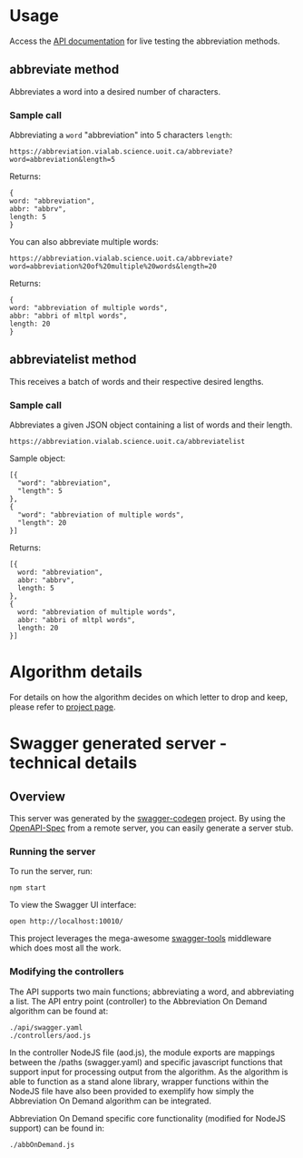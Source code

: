 # Usage

Access the [API documentation](https://abbreviation.vialab.ca) for live testing the abbreviation methods.

## abbreviate method
Abbreviates a word into a desired number of characters.

### Sample call
Abbreviating a ```word``` "abbreviation" into 5 characters ```length```:
```
https://abbreviation.vialab.science.uoit.ca/abbreviate?word=abbreviation&length=5
```
Returns:
```
{
word: "abbreviation",
abbr: "abbrv",
length: 5
}
```

You can also abbreviate multiple words:
```
https://abbreviation.vialab.science.uoit.ca/abbreviate?word=abbreviation%20of%20multiple%20words&length=20
```
Returns:
```
{
word: "abbreviation of multiple words",
abbr: "abbri of mltpl words",
length: 20
}
```

## abbreviatelist method
This receives a batch of words and their respective desired lengths.
### Sample call
Abbreviates a given JSON object containing a list of words and their length.
```
https://abbreviation.vialab.science.uoit.ca/abbreviatelist
```
Sample object:
```
[{
  "word": "abbreviation",
  "length": 5
},
{
  "word": "abbreviation of multiple words",
  "length": 20
}]
```

Returns:
```
[{
  word: "abbreviation",
  abbr: "abbrv",
  length: 5
},
{
  word: "abbreviation of multiple words",
  abbr: "abbri of mltpl words",
  length: 20
}]
```


# Algorithm details
For details on how the algorithm decides on which letter to drop and keep, please refer to [project page](http://vialab.science.uoit.ca/portfolio/an-adaptive-crowdsourced-investigation-of-word-abbreviation-techniques-for-text-visualizations).

# Swagger generated server - technical details

## Overview
This server was generated by the [swagger-codegen](https://github.com/swagger-api/swagger-codegen) project.  By using the [OpenAPI-Spec](https://github.com/OAI/OpenAPI-Specification) from a remote server, you can easily generate a server stub.

### Running the server
To run the server, run:

```
npm start
```

To view the Swagger UI interface:

```
open http://localhost:10010/
```

This project leverages the mega-awesome [swagger-tools](https://github.com/apigee-127/swagger-tools) middleware which does most all the work.

### Modifying the controllers
The API supports two main functions; abbreviating a word, and abbreviating a list. The API entry point (controller) to the Abbreviation On Demand algorithm can be found at:

```
./api/swagger.yaml
./controllers/aod.js
```

In the controller NodeJS file (aod.js), the module exports are mappings between the /paths (swagger.yaml) and specific javascript functions that support input for processing output from the algorithm. As the algorithm is able to function as a stand alone library, wrapper functions within the NodeJS file have also been provided to exemplify how simply the Abbreviation On Demand algorithm can be integrated.

Abbreviation On Demand specific core functionality (modified for NodeJS support) can be found in:

```
./abbOnDemand.js
```

